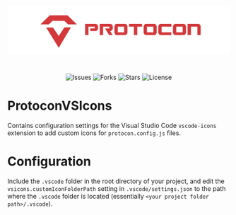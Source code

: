 <br />
<br />
<p align="center">
    <a href="https://github.com/OfficialProtocon">
        <img src="https://github.com/OfficialProtocon/.github/blob/main/profile/banner.png" alt="Protocon banner" align="center" />
    </a>
</p>
<br />
<p align="center">
    <img src="https://img.shields.io/github/issues/OfficialProtocon/ProtoconVSIcons?logo=github&style=for-the-badge" alt="Issues" />
    <img src="https://img.shields.io/github/forks/OfficialProtocon/ProtoconVSIcons?logo=github&style=for-the-badge" alt="Forks" />
    <img src="https://img.shields.io/github/stars/OfficialProtocon/ProtoconVSIcons?logo=github&style=for-the-badge" alt="Stars" />
    <img src="https://img.shields.io/github/license/OfficialProtocon/ProtoconVSIcons?logo=github&style=for-the-badge" alt="License" />
</p>

# ProtoconVSIcons
Contains configuration settings for the Visual Studio Code `vscode-icons` extension to add custom icons for `protocon.config.js` files.

# Configuration
Include the `.vscode` folder in the root directory of your project, and edit the `vsicons.customIconFolderPath` setting in `.vscode/settings.json` to the path where the `.vscode` folder is located (essentially `<your project folder path>/.vscode`).
